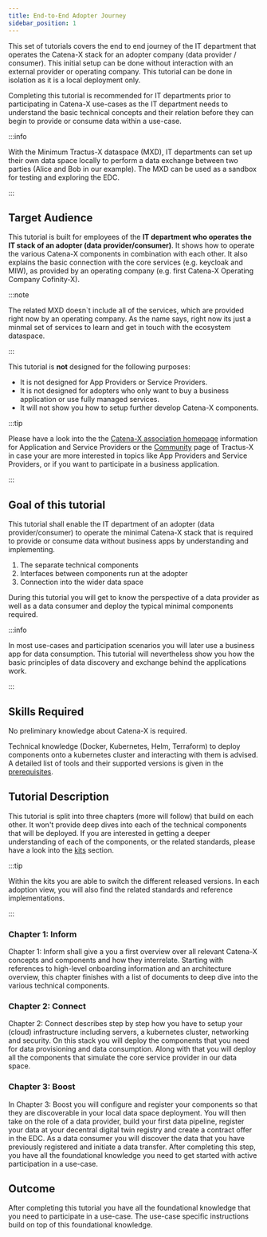 ```yaml
---
title: End-to-End Adopter Journey
sidebar_position: 1
---
```


This set of tutorials covers the end to end journey of the IT department that operates the Catena-X stack for an adopter company (data provider / consumer).
This initial setup can be done without interaction with an external provider or operating company. This tutorial can be done in isolation as it is a local deployment only.

Completing this tutorial is recommended for IT departments prior to participating in Catena-X use-cases as the IT department needs to understand the basic technical concepts and their relation before they can begin to provide or consume data within a use-case.

:::info

With the Minimum Tractus-X dataspace (MXD), IT departments can set up their own data space locally to perform a data exchange between two parties (Alice and Bob in our example). The MXD can be used as a sandbox for testing and exploring the EDC.

:::

## Target Audience

This tutorial is built for employees of the **IT department who operates the IT stack of an adopter (data provider/consumer)**. It shows how to operate the various Catena-X components in combination with each other. It also explains the basic connection with the core services (e.g. keycloak and MIW), as provided by an operating company (e.g. first Catena-X Operating Company Cofinity-X).

:::note

The related MXD doesn`t include all of the services, which are provided right now by an operating company. As the name says, right now its just a minmal set of services to learn and get in touch with the ecosystem dataspace.

:::

This tutorial is **not** designed for the following purposes:

- It is not designed for App Providers or Service Providers.
- It is not designed for adopters who only want to buy a business application or use fully managed services.
- It will not show you how to setup further develop Catena-X components.

:::tip

Please have a look into the the [Catena-X association homepage](<https://www.catena-x.net>) information for Application and Service Providers or the [Community](<https://eclipse-tractusx.github.io/community>) page of Tractus-X in case your are more interested in topics like App Providers and Service Providers, or if you want to participate in a business application.

:::

## Goal of this tutorial

This tutorial shall enable the IT department of an adopter (data provider/consumer) to operate the minimal Catena-X stack that is required to provide or consume data without business apps by understanding and implementing.

1. The separate technical components
2. Interfaces between components run at the adopter
3. Connection into the wider data space

During this tutorial you will get to know the perspective of a data provider as well as a data consumer and deploy the typical minimal components required.

:::info

In most use-cases and participation scenarios you will later use a business app for data consumption. This tutorial will nevertheless show you how the basic principles of data discovery and exchange behind the applications work.

:::

## Skills Required

No preliminary knowledge about Catena-X is required.

Technical knowledge (Docker, Kubernetes, Helm, Terraform) to deploy components onto a kubernetes cluster and interacting with them is advised. A detailed list of tools and their supported versions is given in the [prerequisites](./e2e/prerequisites/prerequisites.md).

## Tutorial Description

This tutorial is split into three chapters (more will follow) that build on each other. It won't provide deep dives into each of the technical components that will be deployed. If you are interested in getting a deeper understanding of each of the components, or the related standards, please have a look into the [kits](https://eclipse-tractusx.github.io/developer) section.

:::tip

Within the kits you are able to switch the different released versions. In each adoption view, you will also find the related standards and reference implementations.

:::

### Chapter 1: Inform

Chapter 1: Inform shall give a you a first overview over all relevant Catena-X concepts and components and how they interrelate. Starting with references to high-level onboarding information and an architecture overview, this chapter finishes with a list of documents to deep dive into the various technical components.

### Chapter 2: Connect

Chapter 2: Connect describes step by step how you have to setup your (cloud) infrastructure including servers, a kubernetes cluster, networking and security. On this stack you will
deploy the components that you need for data provisioning and data consumption. Along with that you will deploy all the components that simulate the core service provider in our data space.

### Chapter 3: Boost

In Chapter 3: Boost you will configure and register your components so that they are discoverable in your local data space deployment. You will then take on the role of a data provider, build your first data pipeline, register your data at your decentral digital twin registry and create a contract offer in the EDC. As a data consumer you will discover the data that you have previously registered and initiate a data transfer. After completing this step, you have all the foundational knowledge you need to get started with active participation in a use-case.

## Outcome

After completing this tutorial you have all the foundational knowledge that you need to participate in a use-case. The use-case specific instructions build on top of this foundational knowledge.
